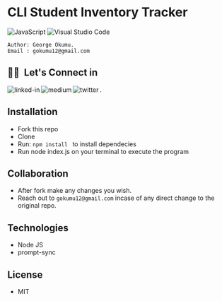 # CLI Student Inventory Tracker
![JavaScript](https://img.shields.io/badge/-JavaScript-05122A?style=flat&logo=javascript)
![Visual Studio Code](https://img.shields.io/badge/-Visual%20Studio%20Code-05122A?style=flat&logo=visual-studio-code&logoColor=007ACC)

```
Author: George Okumu.
Email : gokumu12@gmail.com
```
<a><h2>🤝🏻 &nbsp;Let's Connect in</h2></a>

[<img align="left" alt="linked-in" src="https://img.shields.io/badge/linkedin-%230077B5.svg?&style=for-the-badge&logo=linkedin&logoColor=white&labelColor=green&color=green" />](https://www.linkedin.com/in/george-okumu-378997195/)

[<img align="left" alt="medium" src="https://img.shields.io/badge/medium-%2312100E.svg?&style=for-the-badge&logo=medium&logoColor=green" />](https://medium.com/@george-okumu) 

[<img align="left" alt="twitter" src="https://img.shields.io/badge/twitter-%231DA1F2.svg?&style=for-the-badge&logo=twitter&logoColor=white&labelColor=green&color=green" />](https://twitter.com/InnocentOkumu2).

## Installation
- Fork this repo
- Clone
- Run: ```npm install ``` to install dependecies
- Run node index.js on your terminal to execute the program

## Collaboration
- After fork make any changes you wish.
- Reach out to ``` gokumu12@gmail.com ``` incase of any direct change to the original repo.

## Technologies
- Node JS
- prompt-sync

## License
- MIT



